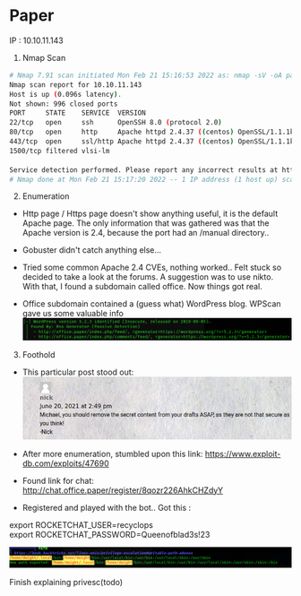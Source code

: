# Paper #

IP : 10.10.11.143

1. Nmap Scan


~~~bash
# Nmap 7.91 scan initiated Mon Feb 21 15:16:53 2022 as: nmap -sV -oA paper 10.10.11.143
Nmap scan report for 10.10.11.143
Host is up (0.096s latency).
Not shown: 996 closed ports
PORT     STATE    SERVICE  VERSION
22/tcp   open     ssh      OpenSSH 8.0 (protocol 2.0)
80/tcp   open     http     Apache httpd 2.4.37 ((centos) OpenSSL/1.1.1k mod_fcgid/2.3.9)
443/tcp  open     ssl/http Apache httpd 2.4.37 ((centos) OpenSSL/1.1.1k mod_fcgid/2.3.9)
1500/tcp filtered vlsi-lm

Service detection performed. Please report any incorrect results at https://nmap.org/submit/ .
# Nmap done at Mon Feb 21 15:17:20 2022 -- 1 IP address (1 host up) scanned in 26.61 seconds
~~~

2. Enumeration

* Http page / Https page doesn't show anything useful, it is the default Apache page. The only information that was gathered was that the Apache version is 2.4, because the port had an /manual directory..

* Gobuster didn't catch anything else...

* Tried some common Apache 2.4 CVEs, nothing worked.. Felt stuck so decided to take a look at the forums. A suggestion was to use nikto. With that, I found a subdomain called office. Now things got real.

* Office subdomain contained a (guess what) WordPress blog. WPScan gave us some valuable info 
![not found](Pasted%20image%2020220221164424.png "1")

3. Foothold

* This particular post stood out:
![not found](Pasted%20image%2020220221164807.png "2")

* After more enumeration, stumbled upon this link: https://www.exploit-db.com/exploits/47690

* Found link for chat: http://chat.office.paper/register/8qozr226AhkCHZdyY 

* Registered and played with the bot.. Got this :

export ROCKETCHAT_USER=recyclops  
export ROCKETCHAT_PASSWORD=Queenofblad3s!23

![not found](Pasted%20image%2020220221173556.png "3")

Finish explaining privesc(todo)

